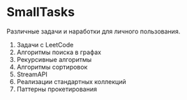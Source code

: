 # SmallTasks
Различные задачи и наработки для личного пользования.

1) Задачи с LeetCode
2) Алгоритмы поиска в графах
3) Рекурсивные алгоритмы
4) Алгоритмы сортировок
5) StreamAPI
6) Реализации стандартных коллекций
7) Паттерны прокетирования